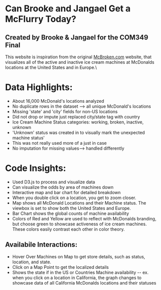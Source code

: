 # Can Brooke and Jangael Get a McFlurry Today? 
## Created by Brooke & Jangael for the COM349 Final

This website is inspiration from the original [McBroken.com](https://mcbroken.com/) website, that visualizes all of the active and inactive ice cream machines at McDonalds locations at the United States and in Europe.\

# Data Highlights:
* About 16,000 McDonald's locations analyzed
* No duplicate rows in the dataset --> all unique McDonald's locations
* Missing 'state' and 'city' fields for non-US locations
* Did not drop or impute just replaced city/state tag with country
* Ice Cream Machine Status categories: working, broken, inactive, unknown
* 'Unknown' status was created in to visually mark the unexpected machine status'
* This was not really used more of a just in case
* No imputation for missing values--> handled differently

# Code Insights:
* Used D3.js to process and visualize data
* Can visualize the odds by area of machines down
* Interactive map and bar chart for detailed breakdown
* When you double click on a location, you get to zoom closer. 
* Map shows all McDonald Locations and their Machine status. The viewbox is set to show both the United States and Europe.
* Bar Chart shows the global counts of machine availability
* Colors of Red and Yellow are used to reflect with McDonalds branding, but choose green to showcase activeness of ice cream machines. These colors easily contrast each other in color theory. 

## Availabile Interactions:
* Hover Over Machines on Map to get store details, such as status, location, and state.
* Click on a Map Point to get the localized details
* Shows the state if in the US or Countries Machine availability -- ex. when you click on a location in California, the graph changes to showcase data of all California McDonalds locations and their statuses
